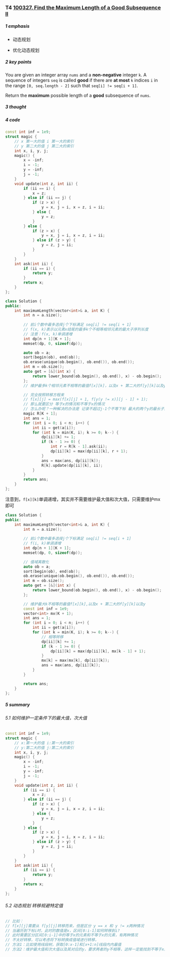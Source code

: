 ### T4 [100327. Find the Maximum Length of a Good Subsequence II](https://leetcode.cn/problems/find-the-maximum-length-of-a-good-subsequence-ii/)

##### 1 emphasis

* 动态规划

* 优化动态规划



##### 2 key points

You are given an integer array `nums` and a **non-negative** integer `k`. A sequence of integers `seq` is called **good** if there are **at most** `k` indices `i` in the range `[0, seq.length - 2]` such that `seq[i] != seq[i + 1]`.

Return the **maximum** possible length of a **good** subsequence of `nums`.



##### 3 thought

  

##### 4 code

```cpp
const int inf = 1e9;
struct magic {
    // x 第一大的值 i 第一大的索引
    // y 第二大的值 j 第二大的索引
    int x, i, y, j;
    magic() {
        x = -inf;
        i = -1;
        y = -inf;
        j = -1;
    }
    void update(int z, int ii) {
        if (ii == i) {
            x = z;
        } else if (ii == j) {
            if (z > x) {
                y = x, j = i, x = z, i = ii;
            } else {
                y = z;
            }
        } else {
            if (z > x) {
                y = x, j = i, x = z, i = ii;
            } else if (z > y) {
                y = z, j = ii;
            }
        }
    }
    int ask(int ii) {
        if (ii == i) {
            return y;
        }
        return x;
    }
};

class Solution {
public:
    int maximumLength(vector<int>& a, int K) {
        int n = a.size();
        
        // 前i个数中最多选择j个下标满足 seq[i] != seq[i + 1]
        // f(x, k)表示以元素x结尾的最多k个不相等相邻元素的最大子序列长度
        // 注意：f(x, k)单调递增
        int dp[n + 1][K + 1];
        memset(dp, 0, sizeof(dp));

        auto ob = a;
        sort(begin(ob), end(ob));
        ob.erase(unique(ob.begin(), ob.end()), ob.end());
        int m = ob.size();
        auto get = [&](int x) {
            return lower_bound(ob.begin(), ob.end(), x) - ob.begin();
        };
        // 维护最多k个相邻元素不相等的最值f[x][k]，以及x + 第二大的f[y][k]以及y

        // 完全按照转移方程来
        // f[x][j] = max(f[x][j] + 1, f[y(y != x)][j - 1] + 1);
        // 那么就要区分 等于x的情况和不等于x的情况
        // 怎么办呢？一种解决的办法是 记录不超过j-1个不等下标 最大的两个y的最长子序列长度和造成该长度的y
        magic R[K + 1];
        int ans = 1;
        for (int i = 0; i < n; i++) {
            int ii = get(a[i]);
            for (int k = min(K, i); k >= 0; k--) {
                dp[ii][k] += 1;
                if (k - 1 >= 0) {
                    int r = R[k - 1].ask(ii);
                    dp[ii][k] = max(dp[ii][k], r + 1);
                }
                ans = max(ans, dp[ii][k]);
                R[k].update(dp[ii][k], ii);
            }
        }
        return ans;
    }
};
```

注意到，`f[x][k]`单调递增，其实并不需要维护最大值和次大值，只需要维护mx即可

```cpp
class Solution {
public:
    int maximumLength(vector<int>& a, int K) {
        int n = a.size();
        
        // 前i个数中最多选择j个下标满足 seq[i] != seq[i + 1]
        // f(i, k)单调递增
        int dp[n + 1][K + 1];
        memset(dp, 0, sizeof(dp));

        // 值域离散化
        auto ob = a;
        sort(begin(ob), end(ob));
        ob.erase(unique(ob.begin(), ob.end()), ob.end());
        int m = ob.size();
        auto get = [&](int x) {
            return lower_bound(ob.begin(), ob.end(), x) - ob.begin();
        };

        // 维护最大k不相等的最值f[x][k],以及x + 第二大的f[y][k]以及y
        const int inf = 1e9;
        vector<int> mx(K + 1);
        int ans = 1;
        for (int i = 0; i < n; i++) {
            int ii = get(a[i]);
            for (int k = min(K, i); k >= 0; k--) {
                // 相等转移
                dp[ii][k] += 1;
                if (k - 1 >= 0) {
                    dp[ii][k] = max(dp[ii][k], mx[k - 1] + 1);
                }
                mx[k] = max(mx[k], dp[ii][k]);
                ans = max(ans, dp[ii][k]);
            }      
        }

        return ans;
    }
};
```



##### 5 summary

###### 5.1 如何维护一定条件下的最大值，次大值

```cpp
const int inf = 1e9;
struct magic {
    // x:第一大的值 i:第一大的索引
    // y:第二大的值 j:第二大的索引
    int x, i, y, j;
    magic() {
        x = -inf;
        i = -1;
        y = -inf;
        j = -1;
    }
    void update(int z, int ii) {
        if (ii == i) {
            x = z;
        } else if (ii == j) {
            if (z > x) {
                y = x, j = i, x = z, i = ii;
            } else {
                y = z;
            }
        } else {
            if (z > x) {
                y = x, j = i, x = z, i = ii;
            } else if (z > y) {
                y = z, j = ii;
            }
        }
    }
    int ask(int ii) {
        if (ii == i) {
            return y;
        }
        return x;
    }
};
```



###### 5.2 动态规划 转移规避特定值

```cpp
// 比如：
// f[x][j]需要从 f[y][j]转移而来，但是区分 y == x 和 y != x两种情况
// 当遍历到下标i时，此时的数值是x，区间[0:i-1]如何转移到i?
// 此时需要区分区间[0:i-1]中的等于x的元素和不等于x的元素，有两种情况
// 不太好转移，可以考虑将下标转换成值域进行转移，
// 方法1：比如使用线段树，获取[0:x-1]和[x+1:n]线段内内最值
// 方法2：维护最大值和次大值以及其对应的y，要求两者的y不相等，这样一定能找到不等于x的最大值
```

